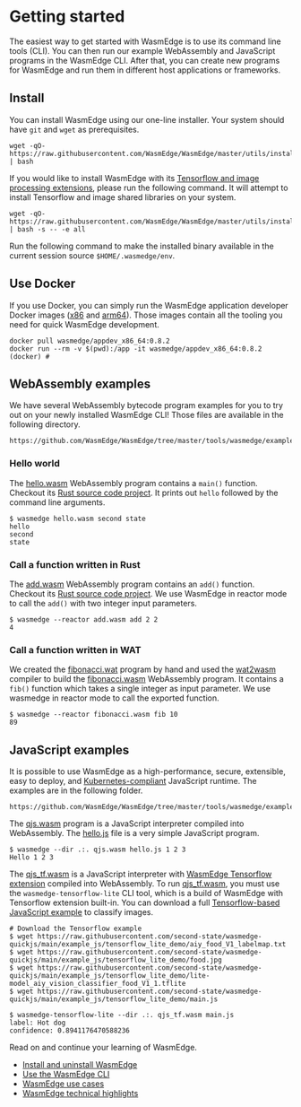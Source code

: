 # Getting started

The easiest way to get started with WasmEdge is to use its command line tools (CLI). 
You can then run our example WebAssembly and JavaScript programs in the WasmEdge CLI.
After that, you can create new programs for WasmEdge and run them in different
host applications or frameworks.

## Install

You can install WasmEdge using our one-line installer. 
Your system should have `git` and `wget` as prerequisites.

```
wget -qO- https://raw.githubusercontent.com/WasmEdge/WasmEdge/master/utils/install.sh | bash
```

If you would like to install WasmEdge with its [Tensorflow and image processing extensions](https://www.secondstate.io/articles/wasi-tensorflow/), 
please run the following command. It will attempt to install 
Tensorflow and image shared libraries on your system.

```
wget -qO- https://raw.githubusercontent.com/WasmEdge/WasmEdge/master/utils/install.sh | bash -s -- -e all
```

Run the following command to make the installed binary available 
in the current session source `$HOME/.wasmedge/env`.

## Use Docker

If you use Docker, you can simply run the WasmEdge application developer 
Docker images ([x86](https://hub.docker.com/repository/docker/wasmedge/appdev_x86_64) and [arm64](https://hub.docker.com/repository/docker/wasmedge/appdev_aarch64)). Those images contain all the tooling you need for quick
WasmEdge development.

```
docker pull wasmedge/appdev_x86_64:0.8.2
docker run --rm -v $(pwd):/app -it wasmedge/appdev_x86_64:0.8.2
(docker) #
```

## WebAssembly examples

We have several WebAssembly bytecode program examples for you to try out on
your newly installed WasmEdge CLI! Those files are available in the following
directory.

```
https://github.com/WasmEdge/WasmEdge/tree/master/tools/wasmedge/examples
```

### Hello world

The [hello.wasm](https://github.com/WasmEdge/WasmEdge/raw/master/tools/wasmedge/examples/hello.wasm) WebAssembly program contains a `main()` function. 
Checkout its [Rust source code project](https://github.com/second-state/wasm-learning/tree/master/cli/hello). 
It prints out `hello` followed by the command line arguments.

```
$ wasmedge hello.wasm second state
hello
second
state
```

### Call a function written in Rust

The [add.wasm](https://github.com/WasmEdge/WasmEdge/raw/master/tools/wasmedge/examples/add.wasm) WebAssembly program contains an `add()` function. 
Checkout its [Rust source code project](https://github.com/second-state/wasm-learning/tree/master/cli/add). 
We use WasmEdge in reactor mode to call the `add()` with two integer input parameters.

```
$ wasmedge --reactor add.wasm add 2 2
4
```

### Call a function written in WAT

We created the [fibonacci.wat](https://github.com/WasmEdge/WasmEdge/raw/master/tools/wasmedge/examples/fibonacci.wat) program by hand and used 
the [wat2wasm](https://github.com/WebAssembly/wabt) compiler to build the [fibonacci.wasm](https://github.com/WasmEdge/WasmEdge/raw/master/tools/wasmedge/examples/fibonacci.wasm) WebAssembly program. 
It contains a `fib()` function which takes a single integer as input parameter. We use wasmedge in reactor mode to call the exported function.

```
$ wasmedge --reactor fibonacci.wasm fib 10
89
```

## JavaScript examples

It is possible to use WasmEdge as a high-performance, secure, extensible, easy to deploy, and [Kubernetes-compliant](https://github.com/second-state/wasmedge-containers-examples) JavaScript runtime. 
The examples are in the following folder. 

```
https://github.com/WasmEdge/WasmEdge/tree/master/tools/wasmedge/examples/js
```

The [qjs.wasm](https://github.com/WasmEdge/WasmEdge/raw/master/tools/wasmedge/examples/js/qjs.wasm) program is a JavaScript interpreter compiled into WebAssembly. 
The [hello.js](https://github.com/WasmEdge/WasmEdge/raw/master/tools/wasmedge/examples/js/hello.js) file is a very simple JavaScript program.

```
$ wasmedge --dir .:. qjs.wasm hello.js 1 2 3
Hello 1 2 3
```

The [qjs_tf.wasm](https://github.com/WasmEdge/WasmEdge/raw/master/tools/wasmedge/examples/js/qjs_tf.wasm) is a JavaScript interpreter with 
[WasmEdge Tensorflow extension](https://www.secondstate.io/articles/wasi-tensorflow/) compiled into WebAssembly. 
To run [qjs_tf.wasm](https://github.com/WasmEdge/WasmEdge/raw/master/tools/wasmedge/examples/js/qjs_tf.wasm), you must use the `wasmedge-tensorflow-lite` CLI tool, which is a build of WasmEdge with Tensorflow extension built-in. 
You can download a full [Tensorflow-based JavaScript example](https://github.com/second-state/wasmedge-quickjs/tree/main/example_js/tensorflow_lite_demo) to classify images.

```
# Download the Tensorflow example
$ wget https://raw.githubusercontent.com/second-state/wasmedge-quickjs/main/example_js/tensorflow_lite_demo/aiy_food_V1_labelmap.txt
$ wget https://raw.githubusercontent.com/second-state/wasmedge-quickjs/main/example_js/tensorflow_lite_demo/food.jpg
$ wget https://raw.githubusercontent.com/second-state/wasmedge-quickjs/main/example_js/tensorflow_lite_demo/lite-model_aiy_vision_classifier_food_V1_1.tflite
$ wget https://raw.githubusercontent.com/second-state/wasmedge-quickjs/main/example_js/tensorflow_lite_demo/main.js

$ wasmedge-tensorflow-lite --dir .:. qjs_tf.wasm main.js
label: Hot dog
confidence: 0.8941176470588236
```

Read on and continue your learning of WasmEdge.

* [Install and uninstall WasmEdge](start/install.md)
* [Use the WasmEdge CLI](start/cli.md)
* [WasmEdge use cases](intro/use.md)
* [WasmEdge technical highlights](intro/features.md)


